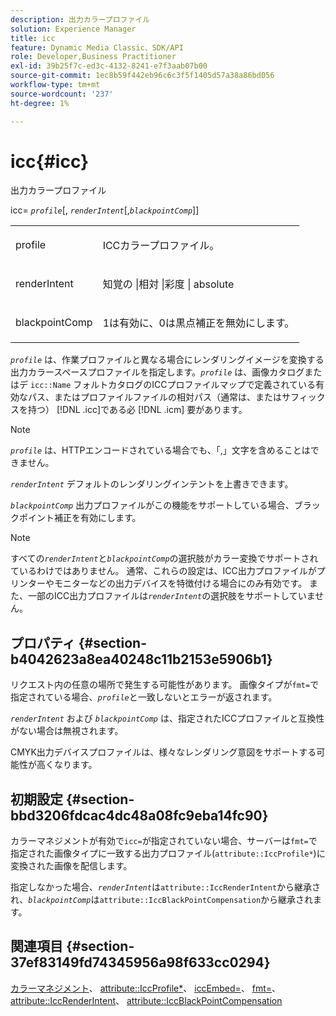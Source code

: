 ```yaml
---
description: 出力カラープロファイル
solution: Experience Manager
title: icc
feature: Dynamic Media Classic、SDK/API
role: Developer,Business Practitioner
exl-id: 39b25f7c-ed3c-4132-8241-e7f3aab07b00
source-git-commit: 1ec8b59f442eb96c6c3f5f1405d57a38a86bd056
workflow-type: tm+mt
source-wordcount: '237'
ht-degree: 1%

---
```


# icc{#icc}

出力カラープロファイル

icc= *`profile`*[, *`renderIntent`*[,*`blackpointComp`*]]

<table id="simpletable_DF1914FD351E4F2BA61372A52F0CFFBF"> 
 <tr class="strow"> 
  <td class="stentry"> <p><span class="codeph"> <span class="varname"> profile</span></span> </p></td> 
  <td class="stentry"> <p>ICCカラープロファイル。 </p></td> 
 </tr> 
 <tr class="strow"> 
  <td class="stentry"> <p><span class="codeph"> <span class="varname"> renderIntent  </span> </span> </p></td> 
  <td class="stentry"> <p>知覚の |相対 |彩度 | absolute </p></td> 
 </tr> 
 <tr class="strow"> 
  <td class="stentry"> <p><span class="codeph"> <span class="varname"> blackpointComp</span> </span> </p></td> 
  <td class="stentry"> <p>1は有効に、0は黒点補正を無効にします。 </p></td> 
 </tr> 
</table>

*`profile`* は、作業プロファイルと異なる場合にレンダリングイメージを変換する出力カラースペースプロファイルを指定します。*`profile`* は、画像カタログまたはデ `icc::Name` フォルトカタログのICCプロファイルマップで定義されている有効なパス、またはプロファイルファイルの相対パス（通常は、またはサフィックスを持つ） [!DNL .icc]である必 [!DNL .icm] 要があります。

>[!NOTE]
>
>*`profile`* は、HTTPエンコードされている場合でも、「,」文字を含めることはできません。

*`renderIntent`* デフォルトのレンダリングインテントを上書きできます。

*`blackpointComp`* 出力プロファイルがこの機能をサポートしている場合、ブラックポイント補正を有効にします。

>[!NOTE]
>
>すべての&#x200B;*`renderIntent`*&#x200B;と&#x200B;*`blackpointComp`*&#x200B;の選択肢がカラー変換でサポートされているわけではありません。 通常、これらの設定は、ICC出力プロファイルがプリンターやモニターなどの出力デバイスを特徴付ける場合にのみ有効です。 また、一部のICC出力プロファイルは&#x200B;*`renderIntent`*&#x200B;の選択肢をサポートしていません。

## プロパティ {#section-b4042623a8ea40248c11b2153e5906b1}

リクエスト内の任意の場所で発生する可能性があります。 画像タイプが`fmt=`で指定されている場合、*`profile`*&#x200B;と一致しないとエラーが返されます。

*`renderIntent`* および *`blackpointComp`* は、指定されたICCプロファイルと互換性がない場合は無視されます。

CMYK出力デバイスプロファイルは、様々なレンダリング意図をサポートする可能性が高くなります。

## 初期設定 {#section-bbd3206fdcac4dc48a08fc9eba14fc90}

カラーマネジメントが有効で`icc=`が指定されていない場合、サーバーは`fmt=`で指定された画像タイプに一致する出力プロファイル(`attribute::IccProfile*`)に変換された画像を配信します。

指定しなかった場合、*`renderIntent`*&#x200B;は`attribute::IccRenderIntent`から継承され、*`blackpointComp`*&#x200B;は`attribute::IccBlackPointCompensation`から継承されます。

## 関連項目 {#section-37ef83149fd74345956a98f633cc0294}

[カラーマネジメント](../../../../../ir-api/http-protocol/image-rendering-api-ref/c-ir-http-protocol-ref/c-ir-http-protocol-syntax-and-features/c-ir-color-management.md#concept-7bac7c2c41be42c1b301eae80abe6b8d)、 [attribute::IccProfile*](../../../../../ir-api/material-cat/image-rendering-api-ref/c-ir-material-catalog/c-ir-attributes-reference/r-ir-iccprofilecmyk.md#reference-55aead2d924847ffbd1be4c46add7127)、 [iccEmbed=](../../../../../ir-api/http-protocol/image-rendering-api-ref/c-ir-http-protocol-ref/c-ir-http-protocol-command-reference/r-ir-iccembed.md#reference-47a433138c7c4b29b9b29871b2491a7f)、 [fmt=](../../../../../ir-api/http-protocol/image-rendering-api-ref/c-ir-http-protocol-ref/c-ir-http-protocol-command-reference/r-ir-fmt.md#reference-4c743f67d56b47c5b774fcc900ff758c)、 [attribute::IccRenderIntent](../../../../../ir-api/material-cat/image-rendering-api-ref/c-ir-material-catalog/c-ir-attributes-reference/r-ir-iccrenderintent.md#reference-3b80b7a4c25545a593c5076f318b5c40)、 [attribute::IccBlackPointCompensation](../../../../../ir-api/material-cat/image-rendering-api-ref/c-ir-material-catalog/c-ir-attributes-reference/r-ir-iccblackpointcompensation.md#reference-d939b0cdf6564baaa88deb1059e3b7f0)
